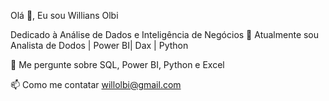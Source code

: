 Olá 👋, Eu sou Willians Olbi

Dedicado à Análise de Dados e Inteligência de Negócios
🌱 Atualmente sou Analista de Dodos | Power BI| Dax | Python

💬 Me pergunte sobre SQL, Power BI, Python e Excel

📫 Como me contatar willolbi@gmail.com
